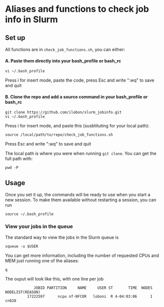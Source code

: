 # Aliases and functions to check job info in Slurm


## Set up

All functions are in `check_job_functions.sh`, you can either:

#### A. Paste them directly into your bash_profile or bash_rc
```
vi ~/.bash_profile
```
Press i for insert mode, paste the code, press Esc and write ":wq" to save and quit

#### B. Clone the repo and add a source command in your bash_profile or bash_rc
```
git clone https://github.com/ilobon/slurm_jobinfo.git
vi ~/.bash_profile
```
Press i for insert mode, and paste this (susbtituting for your local path):
```
source /local/path/to/repo/check_job_functions.sh
```
Press Esc and write ":wq" to save and quit

The local path is where you were when running `git clone`. You can get the full path with:
```
pwd -P
```
## Usage
Once you set it up, the commands will be ready to use when you start a new session. To make them available without restarting a session, you can run
```
source ~/.bash_profile
```
### View your jobs in the queue 

The standard way to view the jobs in the Slurm queue is
```
squeue -u $USER
```
You can get more information, including the number of requested CPUs and MEM just running one of the aliases:
```
q
```
The ouput will look like this, with one line per job
```
             JOBID PARTITION     NAME     USER ST       TIME  NODES NODELIST(REASON)
          17222597      ncpu nf-NFCOR   loboni  R 4-04:03:06      1 cn028
```
